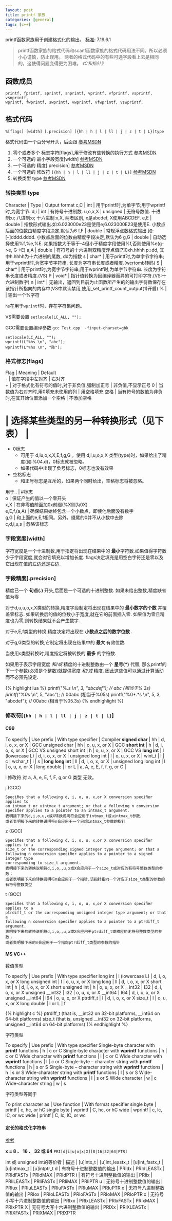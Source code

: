 ```yaml
---
layout: post
title: printf 家族
categories: [general]
tags: [c++]
---
```



printf函数家族用于创建格式化的输出。
[标准](http://www.open-std.org/jtc1/sc22/wg14/www/docs/C99RationaleV5.10.pdf): 7.19.6.1

> printf函数家族的格式代码和scanf函数家族的格式代码用法不同。所以必须小心谨慎，防止误用。
> 两者的格式代码中的有些可选字段看上去是相同的，这使得问题变得更为困难。
> *《C和指针》*

## 函数成员 ##

    printf, fprintf, sprintf, snprintf, vprintf, vfprintf, vsprintf, vsnprintf, 
    wprintf, fwprintf, swprintf, vwprintf, vfwprintf, vswprintf, 

## 格式代码 ##

    %[flags] [width] [.precision] [{hh | h | l | ll | j | z | t | L}]type

格式代码由一个百分号开头，后面跟 [参考MSDN](http://msdn.microsoft.com/en-us/library/56e442dc\(v=vs.80\).aspx)

1. 零个或者多个 标志字符[flags],用于修改有些转换的执行方式 [参考MSDN](http://msdn.microsoft.com/en-us/library/8aky45ct(v=vs.80).aspx)
1. 一个可选的 最小字段宽度[width] [参考MSDN](http://msdn.microsoft.com/en-us/library/25366k66\(v=vs.80\).aspx)
1. 一个可选的 精度[.precision] [参考MSDN](http://msdn.microsoft.com/en-us/library/0ecbz014\(v=vs.80\).aspx)
1. 一个可选的 修改符 `[{hh | h | l | ll | j | z | t | L}]` [参考MSDN](http://msdn.microsoft.com/en-us/library/tcxf1dw6\(v=vs.80\).aspx) 
1. 转换类型 type [参考MSDN](http://msdn.microsoft.com/en-us/library/hf4y5e3w\(v=vs.80\).aspx)

### 转换类型 type ###

Character    | Type        | Output format
c,C          | int         | 用于printf时,为单字节;用于wprintf时,为宽字节.
d,i          | int         | 有符号十进制数.
u,o,x,X      | unsigned    | 无符号数值. 十进制:u; 八进制:o; 十六进制:x,X, 两者区别, x是abcdef, X使用ABCDEF.
e,E          | double      | 指数形式输出.如:6.023000e23是使用e;6.023000E23是使用E. 小数点后面的位数由精度字段决定,默认为6
f,F          | double      | 常规浮点数格式输出.如:[–]dddd.dddd. 小数点后面的位数由精度字段决定,默认为6
g,G          | double      | 自动选择使用%f,%e,%E. 如果指数大于等于-4但小于精度字段使用%f,否则使用%e(g->e, G->E)
a,A          | double      | 有符号的十六进制双精度浮点值[?]0xh.hhhh p±dd, 其中h.hhhh为十六进制的尾数, dd为指数
s            | char*       | 用于printf时,为单字节字符串;用于wprintf时,为宽字节字符串. 长度为字符串长度或者精度.(wcrtomb转码)
S            | char*       | 用于printf时,为宽字节字符串;用于wprintf时,为单字节字符串. 长度为字符串长度或者精度.(VS)
P            | void*       | 指针值转换为因编译器而异的可打印字符.(VS:十六进制数字)
n            | int*        | 无输出，返回到目前为止函数所产生的的输出字符数保存在该指针所指向的内存中(VS中默认禁用,使用_set_printf_count_output(1)开启)
%            |             | 输出一个%字符

`hs`在用于`wprintf`时，存在字符集问题。

VS需要设置  `setlocale(LC_ALL, "");`

GCC需要设置编译参数 `gcc Test.cpp  -finput-charset=gbk `
            
    setlocale(LC_ALL, "");
    wprintf(L"%hs \n", "abc");
    wprintf(L"%hs \n", "陈");

### 格式标志[flags] ###

Flag     | Meaning                                          | Default  
\-       | 值在字段中左对齐                                   	| 右对齐       
\+       | 对于格式化有符号的值时,对于非负值,强制加正号          	| 非负值,不显示正号
0        | 当数值为右对齐时,用0填充未使用的列                    	| 用空格填充
空格    	 | 当有符号的数值为非负时,在其开始位置添加一个空格       		| 不添加空格
#        |  选择某些类型的另一种转换形式（见下表）					| 

- 0标志 
	- 可用于 d,iu,o,x,X,E,f,g,G 。使用 d,i,u,o,x,X 类型(type)时，如果给出了精度(如:%04.d)，0标志就被忽略。
	- 如果代码中出现了负号标志，0标志也没有效果
- 空格标志
	- 和正号标志是互斥的，如果两个同时给出，空格标志将被忽略。
        
用于..      	   | #标志                                            
o              | 保证产生的值以一个零开头                                     
x,X            | 在非零值前面加0x前缀(%X则为0X)          
e,E,f,(a,A)    | 确保结果始终包含一个小数点，即使他后面没有数字                  
g,G            | 和上面的e,E,f相同。另外，缀尾的0并不从小数中去除  
c,d,i,u,s      | 忽略该标志

### 字段宽度[width] ###

字符宽度是一个十进制数,用于指定将出现在结果中的 **最小**字符数.如果值得字符数少于字段宽度,就会对它填充以增加长度.
flags决定填充是用空白字符还是零以及它出现在值的左边还是右边.

### 字段精度[.precision] ###
精度已一个 **句点(.)** 开头,后面是一个可选的十进制整数.
如果未给出整数,精度缺省值为零

对于d,u,u,o,x,X类型的转换,精度字段制定将出现在结果中的 **最小数字的个数** 并覆盖零标志.
如果转换后的值的位数小于宽度,就在它的前面插入零.
如果值为零且精度也为零,则转换结果就不会产生数字.

对于e,E,f类型的转换,精度决定将出现在 **小数点之后的数字位数** .

对于g,G类型的转换,它制定将出现在结果中的 **最大** 有效位数.

当使用s类型转换时,精度指定将被转换的 **最多** 的字符数.


如果用于表示字段宽度 *和/或* 精度的十进制整数由一个 **星号(*)** 代替, 
那么printf的下一个参数(必须是个整数)就提供宽度 *和/或* 精度. 
因此这些值可以通过计算活动而不必预先设定.
          
{% highlight lua %}
printf("%.*s \n", 3, "abcdef"); // abc  (相当于%.3s)
printf("%0*s \n", 5, "abc"); // 00abc  (相当于%05s)
printf("%0*.*s \n", 5, 3, "abcdef"); // 00abc  (相当于%05.3s)
{% endhighlight %}

### 修改符[`{hh | h | l | ll | j | z | t | L}`] ###

#### C99 ####

To specify              | Use prefix             | With type specifier       	|  Compiler
**signed char**         | hh                     | d, i, o, x, or X           	| GCC
unsigned char           | hh                     | o, u, x, or X              	| GCC
**short int**           | h                      | d, i, o, x, or X           	| GCC VS
unsigned short int      | h                      | o, u, x, or X              	| GCC VS
**long int**            | l (lowercase L)        | d, i, o, x, or X				| 
unsigned long int       | l                      | o, u, x, or X				| 
wint_t                  | l                      | c							| 
wchar_t                 | l                      | s    						| 
**long long int**       | ll                     | d, i, o, x, or X				| 
unsigned long long int  | l                      | o, u, x, or X				| 
long double             | l or L                 | a, A, e, E, f, f, g, or G	| 
  
l 修改符 对 a, A, e, E, f, F, g,or G 类型 无效。
	
j (GCC)

	Speciﬁes that a following d, i, o, u, x,or X conversion speciﬁer applies to
	an intmax_t or uintmax_t argument; or that a following n conversion
	speciﬁer applies to a pointer to an intmax_t argument.
	表明接下来的d,i,o,u,x或X转换说明符会应用于intmax_t或uintmax_t参数，
	或者表明接下来的转换说明符n会应用于一个只想intmax_t参数的指针

z (GCC)

	Speciﬁes that a following d, i, o, u, x,or X conversion speciﬁer applies to a
	size_t or the corresponding signed integer type argument; or that a
	following n conversion speciﬁer applies to a pointer to a signed integer type
	corresponding to size_t argument.
	表明接下来的转换说明符d,i,o,,u,x或X会应用于一个size_t或对应的有符号整数类型的参数；
	或者表明接下来的转换说明符n会应用于一个指针,该指针指向一个对应于size_t类型的参数的有符号整数类型

t (GCC)

	Speciﬁes that a following d, i, o, u, x,or X conversion speciﬁer applies to a
	ptrdiff_t or the corresponding unsigned integer type argument; or that a
	following n conversion speciﬁer applies to a pointer to a ptrdiff_t
	argument.	
	表明接下来的转换说明符d,i,o,,u,x或X会应用于ptrdiff_t或相应的无符号整数类型的参数；
	或者表明接下来的n会应用于一个指向ptrdiff_t类型的参数的指针
		
#### MS VC++ ####
数值类型

To specify          | Use prefix             | With type specifier
long int            | l (lowercase L)        | d, i, o, x, or X
long unsigned int   | l                      | o, u, x, or X
long long           | ll                     | d, i, o, x, or X
short int           | h                      | d, i, o, x, or X
short unsigned int  | h                      | o, u, x, or X
__int32             | I32                    | d, i, o, x, or X
unsigned __int32    | I32                    | o, u, x, or X
__int64             | I64                    | d, i, o, x, or X
unsigned __int64    | I64                    | o, u, x, or X
ptrdiff_t           | I                      | d, i, o, x, or X
size_t              | I                      | o, u, x, or X
long double         | l or L                 | f

{% highlight c %}
ptrdiff_t 
	(that is, __int32 on 32-bit platforms, __int64 on 64-bit platforms)	
size_t 
	(that is, unsigned __int32 on 32-bit platforms, unsigned __int64 on 64-bit platforms)
{% endhighlight %}	

字符类型

To specify                                                         | Use prefix           | With type specifier
Single-byte character with **printf** functions                    | h                    | c or C
Single-byte character with **wprintf** functions                   | h                    | c or C
Wide character with **printf** functions                           | l                    | c or C
Wide character with **wprintf** functions                          | l                    | c or C
Single-byte – character string with **printf** functions           | h                    | s or S
Single-byte – character string with **wprintf** functions          | h                    | s or S
Wide-character string with **printf** functions                    | l                    | s or S
Wide-character string with **wprintf** functions                   | l                    | s or S
Wide character                                                     | w                    | c
Wide-character string                                              | w                    | s

字符类型等同于	

To print character as    | Use function    | With format specifier
single byte              | printf          | c, hc, or hC
single byte              | wprintf         | C, hc, or hC
wide                     | wprintf         | c, lc, lC, or wc
wide                     | printf          | C, lc, lC, or wc


#### 定长的格式化字符串 ####

[参考](https://en.cppreference.com/w/c/types/integer)

**x = 8 、 16 、 32 或 64** `PRI[d|i|u|o|x|X][8|16|32|64|PTR]`

int 或 unsigned int的等价者	| 描述	| [u]intx_t | [u]int_leastx_t | [u]int_fastx_t | [u]intmax_t | [u]intptr_t
d |	有符号十进制整数值的输出 |	PRIdx |	PRIdLEASTx |	PRIdFASTx |	PRIdMAX |	PRIdPTR
i |	有符号十进制整数值的输出 | PRIix |	PRIiLEASTx |	PRIiFASTx |	PRIiMAX |	PRIiPTR
u |	无符号十进制整数值的输出 |	PRIux |	PRIuLEASTx |	PRIuFASTx |	PRIuMAX |	PRIuPTR
o |	无符号八进制整数值的输出 |	PRIox |	PRIoLEASTx |	PRIoFASTx |	PRIoMAX |	PRIoPTR
x |	无符号小写十六进制整数值的输出 |	PRIxx |	PRIxLEASTx |	PRIxFASTx |	PRIxMAX |	PRIxPTR
X |	无符号大写十六进制整数值的输出 |	PRIXx |	PRIXLEASTx |	PRIXFASTx |	PRIXMAX |	PRIXPTR

